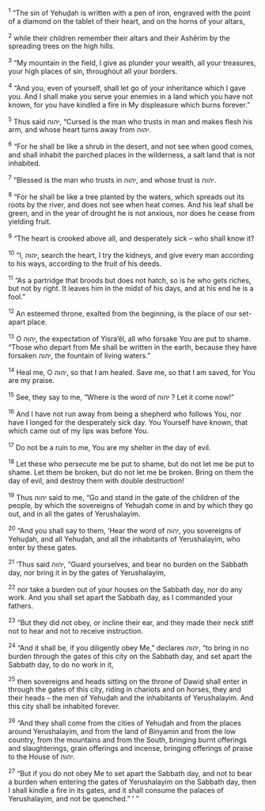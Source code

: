<sup>1</sup> “The sin of Yehuḏah is written with a pen of iron, engraved with the point of a diamond on the tablet of their heart, and on the horns of your altars,

<sup>2</sup> while their children remember their altars and their Ashĕrim by the spreading trees on the high hills.

<sup>3</sup> “My mountain in the field, I give as plunder your wealth, all your treasures, your high places of sin, throughout all your borders.

<sup>4</sup> “And you, even of yourself, shall let go of your inheritance which I gave you. And I shall make you serve your enemies in a land which you have not known, for you have kindled a fire in My displeasure which burns forever.”

<sup>5</sup> Thus said יהוה, “Cursed is the man who trusts in man and makes flesh his arm, and whose heart turns away from יהוה.

<sup>6</sup> “For he shall be like a shrub in the desert, and not see when good comes, and shall inhabit the parched places in the wilderness, a salt land that is not inhabited.

<sup>7</sup> “Blessed is the man who trusts in יהוה, and whose trust is יהוה.

<sup>8</sup> “For he shall be like a tree planted by the waters, which spreads out its roots by the river, and does not see when heat comes. And his leaf shall be green, and in the year of drought he is not anxious, nor does he cease from yielding fruit.

<sup>9</sup> “The heart is crooked above all, and desperately sick – who shall know it?

<sup>10</sup> “I, יהוה, search the heart, I try the kidneys, and give every man according to his ways, according to the fruit of his deeds.

<sup>11</sup> “As a partridge that broods but does not hatch, so is he who gets riches, but not by right. It leaves him in the midst of his days, and at his end he is a fool.”

<sup>12</sup> An esteemed throne, exalted from the beginning, is the place of our set-apart place.

<sup>13</sup> O יהוה, the expectation of Yisra’ĕl, all who forsake You are put to shame. “Those who depart from Me shall be written in the earth, because they have forsaken יהוה, the fountain of living waters.”

<sup>14</sup> Heal me, O יהוה, so that I am healed. Save me, so that I am saved, for You are my praise.

<sup>15</sup> See, they say to me, “Where is the word of יהוה ? Let it come now!”

<sup>16</sup> And I have not run away from being a shepherd who follows You, nor have I longed for the desperately sick day. You Yourself have known, that which came out of my lips was before You.

<sup>17</sup> Do not be a ruin to me, You are my shelter in the day of evil.

<sup>18</sup> Let these who persecute me be put to shame, but do not let me be put to shame. Let them be broken, but do not let me be broken. Bring on them the day of evil, and destroy them with double destruction!

<sup>19</sup> Thus יהוה said to me, “Go and stand in the gate of the children of the people, by which the sovereigns of Yehuḏah come in and by which they go out, and in all the gates of Yerushalayim.

<sup>20</sup> “And you shall say to them, ‘Hear the word of יהוה, you sovereigns of Yehuḏah, and all Yehuḏah, and all the inhabitants of Yerushalayim, who enter by these gates.

<sup>21</sup> ‘Thus said יהוה, “Guard yourselves, and bear no burden on the Sabbath day, nor bring it in by the gates of Yerushalayim,

<sup>22</sup> nor take a burden out of your houses on the Sabbath day, nor do any work. And you shall set apart the Sabbath day, as I commanded your fathers.

<sup>23</sup> “But they did not obey, or incline their ear, and they made their neck stiff not to hear and not to receive instruction.

<sup>24</sup> “And it shall be, if you diligently obey Me,” declares יהוה, “to bring in no burden through the gates of this city on the Sabbath day, and set apart the Sabbath day, to do no work in it,

<sup>25</sup> then sovereigns and heads sitting on the throne of Dawiḏ shall enter in through the gates of this city, riding in chariots and on horses, they and their heads – the men of Yehuḏah and the inhabitants of Yerushalayim. And this city shall be inhabited forever.

<sup>26</sup> “And they shall come from the cities of Yehuḏah and from the places around Yerushalayim, and from the land of Binyamin and from the low country, from the mountains and from the South, bringing burnt offerings and slaughterings, grain offerings and incense, bringing offerings of praise to the House of יהוה.

<sup>27</sup> “But if you do not obey Me to set apart the Sabbath day, and not to bear a burden when entering the gates of Yerushalayim on the Sabbath day, then I shall kindle a fire in its gates, and it shall consume the palaces of Yerushalayim, and not be quenched.” ’ ”

